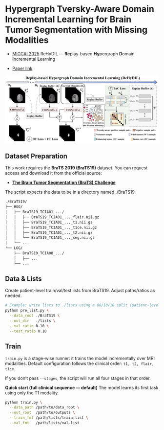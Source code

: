 # Hypergraph Tversky-Aware Domain Incremental Learning for Brain Tumor Segmentation with Missing Modalities

* [MICCAI 2025](https://link.springer.com/chapter/10.1007/978-3-032-05141-7_28) ReHyDIL — **Re**play-based **Hy**pergraph **D**omain **I**ncremental **L**earning
  
* [Paper link](https://papers.miccai.org/miccai-2025/paper/2774_paper.pdf)

![ReHyDIL](pic/miccai25-rehydil.png)

## Dataset Preparation

This work requires the **BraTS 2019 (BraTS19)** dataset. You can request access and download it from the official source:

* [**The Brain Tumor Segmentation (BraTS) Challenge**](https://www.med.upenn.edu/cbica/brats2019.html)

The script expects the data to be in a directory named ./BraTS19
```bash
./BraTS19/
├── HGG/
│   ├── BraTS19_TCIA01_.../
│   │   ├── BraTS19_TCIA01_..._flair.nii.gz
│   │   ├── BraTS19_TCIA01_..._t1.nii.gz
│   │   ├── BraTS19_TCIA01_..._t1ce.nii.gz
│   │   ├── BraTS19_TCIA01_..._t2.nii.gz
│   │   └── BraTS19_TCIA01_..._seg.nii.gz
│   └── ...
└── LGG/
    ├── BraTS19_TCIA08_.../
    │   ├── ...
    └── ...
```

## Data & Lists

Create patient-level train/val/test lists from BraTS19. Adjust paths/ratios as needed.

```bash
# Example: write lists to ./lists using a 80/10/10 split (patient-level)
python pre_list.py \
  --data_root ./BraTS19 \
  --out_dir   ./lists \
  --val_ratio 0.10 \
  --test_ratio 0.10 
```

## Train

`train.py` is a stage-wise runner: it trains the model incrementally over MRI modalities.
Default configuration follows the clinical order: `t1, t2, flair, t1ce`.

If you don’t pass `--stages`, the script will run all four stages in that order.

**Quick start (full clinical sequence — default)**
The model learns its first task using only the T1 modality.
```bash
python train.py \
  --data_path /path/to/data_root \
  --out_root  /path/to/outputs \
  --train_fmt /path/lists/train.list \
  --val_fmt   /path/lists/val.list
```

